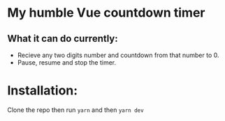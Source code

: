 # My humble Vue countdown timer

## What it can do currently:
* Recieve any two digits number and countdown from that number to 0.
* Pause, resume and stop the timer.

# Installation: 
Clone the repo then run `yarn` and then `yarn dev`